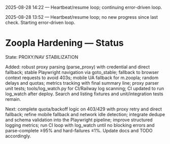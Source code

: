2025-08-28 14:22 — Heartbeat/resume loop; continuing error-driven loop.

2025-08-28 13:52 — Heartbeat/resume loop; no new progress since last check. Starting error-driven loop.

# Zoopla Hardening — Status

State: PROXY/NAV STABILIZATION

Added: robust proxy parsing (parse_proxy) with credential and direct fallback; stable Playwright navigation via goto_stable; fallback to browser context requests to avoid 403s; mobile UA fallback for m.zoopla; random delays and quotas; metrics tracking with final summary line; proxy parser unit tests; tools/log_watch.py for CI/Railway log scanning; CI updated to run log_watch after deploy. Search and listing fixtures and unit/integration tests remain.

Next: complete quota/backoff logic on 403/429 with proxy retry and direct fallback; refine mobile fallback and network idle detection; integrate dedupe and schema validation into the Playwright pipeline; improve structured logging metrics; run CI loop with log_watch until no blocking errors and parse-complete ≥95% and hard-failures ≤1%. Update docs and TODO accordingly.
